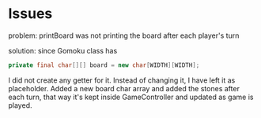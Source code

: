 # Issues
problem:
printBoard was not printing the board after each player's turn

solution: 
since Gomoku class has 
```java
private final char[][] board = new char[WIDTH][WIDTH];
```
I did not create any getter for it. Instead of changing it, I have left it as placeholder. 
Added a new board char array and added the stones after each turn,
that way it's kept inside GameController and updated as game is played.
